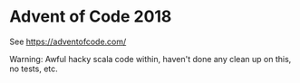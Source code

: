 # Advent of Code 2018

See https://adventofcode.com/

Warning: Awful hacky scala code within, haven't done any clean up on this, no tests, etc.
